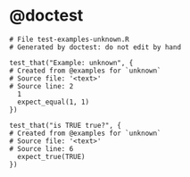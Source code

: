 # @doctest

    
    # File test-examples-unknown.R
    # Generated by doctest: do not edit by hand
    
    test_that("Example: unknown", {
    # Created from @examples for `unknown`
    # Source file: '<text>'
    # Source line: 2
      1
      expect_equal(1, 1)
    })
    
    test_that("is TRUE true?", {
    # Created from @examples for `unknown`
    # Source file: '<text>'
    # Source line: 6
      expect_true(TRUE)
    })
    

